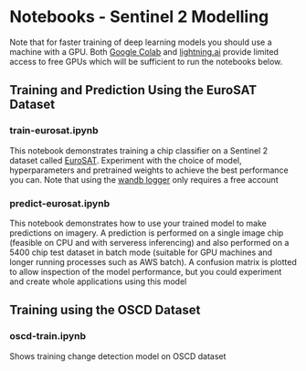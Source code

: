 # Notebooks - Sentinel 2 Modelling
Note that for faster training of deep learning models you should use a machine with a GPU. Both [Google Colab](https://research.google.com/colaboratory/) and [lightning.ai](https://lightning.ai/) provide limited access to free GPUs which will be sufficient to run the notebooks below.

## Training and Prediction Using the EuroSAT Dataset

### train-eurosat.ipynb
This notebook demonstrates training a chip classifier on a Sentinel 2 dataset called [EuroSAT](https://github.com/phelber/EuroSAT). Experiment with the choice of model, hyperparameters and pretrained weights to achieve the best performance you can. Note that using the [wandb logger](https://wandb.ai/) only requires a free account

### predict-eurosat.ipynb
This notebook demonstrates how to use your trained model to make predictions on imagery. A prediction is performed on a single image chip (feasible on CPU and with serveress inferencing) and also performed on a 5400 chip test dataset in batch mode (suitable for GPU machines and longer running processes such as AWS batch). A confusion matrix is plotted to allow inspection of the model performance, but you could experiment and create whole applications using this model

## Training using the OSCD Dataset

### oscd-train.ipynb
Shows training change detection model on OSCD dataset